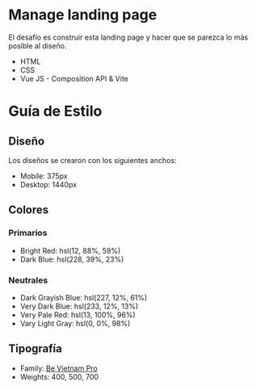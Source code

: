 # Manage landing page

El desafío es construir esta landing page y hacer que se parezca lo más posible al diseño.

- HTML
- CSS
- Vue JS - Composition API & Vite

# Guía de Estilo

## Diseño

Los diseños se crearon con los siguientes anchos:

- Mobile: 375px
- Desktop: 1440px

## Colores

### Primarios

- Bright Red: hsl(12, 88%, 59%)
- Dark Blue: hsl(228, 39%, 23%)

### Neutrales

- Dark Grayish Blue: hsl(227, 12%, 61%)
- Very Dark Blue: hsl(233, 12%, 13%)
- Very Pale Red: hsl(13, 100%, 96%)
- Vary Light Gray: hsl(0, 0%, 98%)

## Tipografía

- Family: [Be Vietnam Pro](https://fonts.google.com/specimen/Be+Vietnam+Pro)
- Weights: 400, 500, 700
